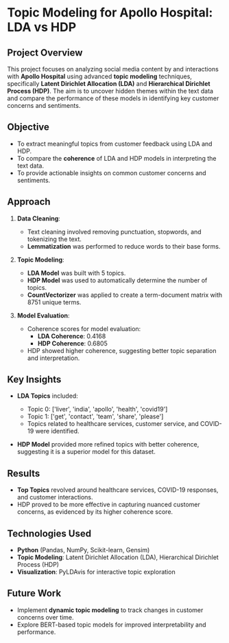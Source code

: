 # Topic Modeling for Apollo Hospital: LDA vs HDP

## Project Overview
This project focuses on analyzing social media content by and interactions with **Apollo Hospital** using advanced **topic modeling** techniques, specifically **Latent Dirichlet Allocation (LDA)** and **Hierarchical Dirichlet Process (HDP)**. The aim is to uncover hidden themes within the text data and compare the performance of these models in identifying key customer concerns and sentiments.

## Objective
- To extract meaningful topics from customer feedback using LDA and HDP.
- To compare the **coherence** of LDA and HDP models in interpreting the text data.
- To provide actionable insights on common customer concerns and sentiments.

## Approach
1. **Data Cleaning**:
    - Text cleaning involved removing punctuation, stopwords, and tokenizing the text.
    - **Lemmatization** was performed to reduce words to their base forms.

2. **Topic Modeling**:
    - **LDA Model** was built with 5 topics.
    - **HDP Model** was used to automatically determine the number of topics.
    - **CountVectorizer** was applied to create a term-document matrix with 8751 unique terms.
  
3. **Model Evaluation**:
    - Coherence scores for model evaluation:
        - **LDA Coherence**: 0.4168
        - **HDP Coherence**: 0.6805
    - HDP showed higher coherence, suggesting better topic separation and interpretation.

## Key Insights
- **LDA Topics** included:
    - Topic 0: ['liver', 'india', 'apollo', 'health', 'covid19']
    - Topic 1: ['get', 'contact', 'team', 'share', 'please']
    - Topics related to healthcare services, customer service, and COVID-19 were identified.

- **HDP Model** provided more refined topics with better coherence, suggesting it is a superior model for this dataset.

## Results
- **Top Topics** revolved around healthcare services, COVID-19 responses, and customer interactions.
- HDP proved to be more effective in capturing nuanced customer concerns, as evidenced by its higher coherence score.

## Technologies Used
- **Python** (Pandas, NumPy, Scikit-learn, Gensim)
- **Topic Modeling**: Latent Dirichlet Allocation (LDA), Hierarchical Dirichlet Process (HDP)
- **Visualization**: PyLDAvis for interactive topic exploration

## Future Work
- Implement **dynamic topic modeling** to track changes in customer concerns over time.
- Explore BERT-based topic models for improved interpretability and performance.


